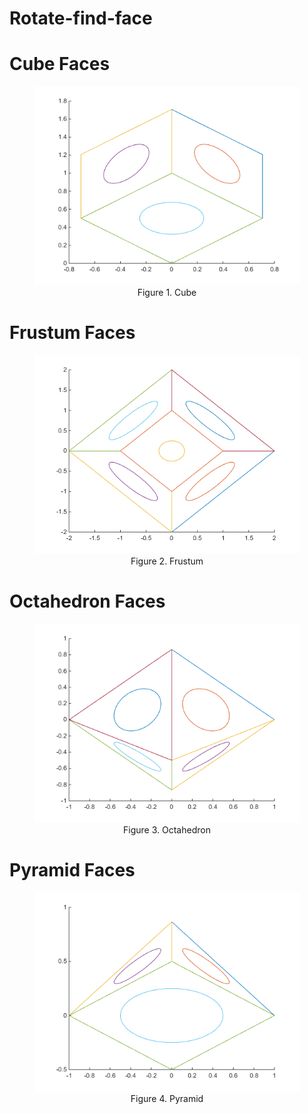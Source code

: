 # Rotate-find-face

<h1>Cube Faces</h1>
<figure style="text-align: center;">
    <img src='output_examples/cube.png' />
    <figcaption>Figure 1. Cube</figcaption>
</figure>



<h1>Frustum Faces</h1>
<figure style="text-align: center;">
    <img src='output_examples/frustum.png' />
    <figcaption>Figure 2. Frustum</figcaption>
</figure>


<h1>Octahedron Faces</h1>
<figure style="text-align: center;">
    <img src='output_examples/octahedron.png'/>
    <figcaption>Figure 3. Octahedron</figcaption>
</figure>



<h1>Pyramid Faces</h1>
<figure style="text-align: center;">
    <img src='output_examples/pyramid.png'/>
    <figcaption>Figure 4. Pyramid</figcaption>
</figure>
